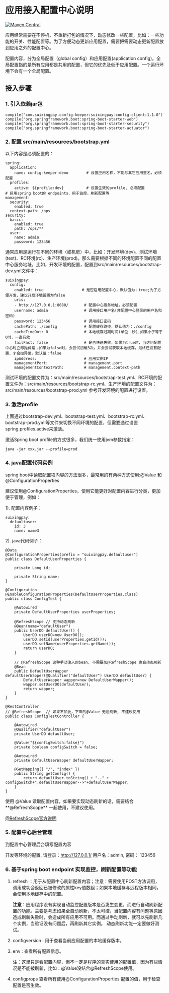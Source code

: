 # 应用接入配置中心说明

[![Maven Central](https://img.shields.io/maven-central/v/com.suixingpay.config-keeper/suixingpay-config-client.svg?style=flat-square)](https://maven-badges.herokuapp.com/maven-central/com.suixingpay.config-keeper/suixingpay-config-client/)


应用经常需要在不停机、不重新打包的情况下，动态修改一些配置，比如：一些功能的开关、性能配置等。为了方便动态更新应用配置，需要把需要动态更新配置放到应用之外的配置中心。

配置内容，分为全局配置（global config）和应用配置(application config)。全局配置指的是所有应用都是共用的配置，但它的优先及低于应用配置。一个运行环境下会有一个全局配置。

## 接入步骤

### 1. 引入依赖jar包

    compile("com.suixingpay.config-keeper:suixingpay-config-client:1.1.0")
    compile("org.springframework.boot:spring-boot-starter-web")
    compile("org.springframework.boot:spring-boot-starter-security")
    compile("org.springframework.boot:spring-boot-starter-actuator")
    
    
### 2. 配置 src/main/resources/bootstrap.yml
以下内容是必须配置的：

    spring:
      application:
        name: config-keeper-demo        # 设置应用名称，不能与其它应用重名，必须配置
      profiles:
        active: ${profile:dev}          # 设置生效的profile, 必须配置
    # 启用spring boot的 endpoints，用于监控，刷新配置等
    management:
      security:
        enabled: true
      context-path: /ops
    security:
      basic:
        enabled: true
        path: /ops/**
      user:
        name: admin
        password: 123456
            
通常应用是运行在不同的环境（或机房）中，比如：开发环境(dev)、测试环境(test)、RC环境(rc)、生产环境(prod)。那么需要根据不同的环境配置不同的配置中心服务地址，比如，开发环境的配置，配置到src/main/resources/bootstrap-dev.yml文件中：
    
    suixingpay:
      config:
        enabled: true                 # 是否启用配置中心，默认值为：true;为了方便开发，建议开发环境设置为false
        uris:
        - http://127.0.0.1:8080/       # 配置中心服务地址，必须配置
        username: admin                # 调用接口用户名(非配置中心登录的用户名和密码)
        password: 123456               # 调用接口密码
        cachePath: ./config            # 配置缓存路径，默认值为：./config
        cacheTimeOut: 0                # 本地缓存过期时间(单位：秒),如果小于等于0时，一直有效
        failFast: false                # 是否快速失败，如果为true时，当访问配置中心时立即抛异常；如果为false时，会尝试加载3次，并会尝试获取本地缓存，最终还没有配置，才会抛异常。默认值：false
        ipAddress:                     # 应用实例IP
        managementPort:                # management.port
        managementContextPath:         # management.context-path
        
测试环境的配置文件为：src/main/resources/bootstrap-test.yml、RC环境的配置文件为：src/main/resources/bootstrap-rc.yml、生产环境的配置文件为：src/main/resources/bootstrap-prod.yml 参考开发环境的配置进行设置。    
             
### 3. 激活profile
上面通过bootstrap-dev.yml、bootstrap-test.yml、bootstrap-rc.yml、bootstrap-prod.yml等文件来切换不同环境的配置，但需要通过设置spring.profiles.active来激活。

激活Spring boot profile的方式很多，我们统一使用jvm参数指定：
	
	java -jar xxx.jar --profile=prod
   
### 4. java配置代码实例

spring boot中读取配置项内容的方法很多，最常用的有两种方式使用:@Value 和 @ConfigurationProperties

建议使用@ConfigurationProperties，使用它能更好对配置内容进行分类，更加便于管理，例如：

1). 配置内容例子：

    suixingpay: 
      defaultuser: 
        id: 3
        name: name3
    
2). java代码例子：
   
    @Data
    @ConfigurationProperties(prefix = "suixingpay.defaultuser")
    public class DefaultUserProperties {
        
        private Long id;
    
        private String name;
    }
    
    @Configuration
    @EnableConfigurationProperties(DefaultUserProperties.class)
    public class ConfigTest {
    
        @Autowired
        private DefaultUserProperties userProperties;
        
        @RefreshScope // 支持动态刷新
        @Bean(name="defaultUser")
        public UserDO defaultUser() {
            UserDO userDO=new UserDO();
            userDO.setId(userProperties.getId());
            userDO.setName(userProperties.getName());
            return userDO;
        }
        
        // @RefreshScope 这种手动注入的bean, 不需要加@RefreshScope 也会动态刷新
        @Bean
        public DefaultUserWapper defaultUserWapper(@Qualifier("defaultUser") UserDO defaultUser) {
            DefaultUserWapper wapper=new DefaultUserWapper();
            wapper.setUserDO(defaultUser);
            return wapper;
        }
    }
    
    @RestController
    // @RefreshScope  // 如果不加此，下面的@Value 无法刷新, 不建议使用
    public class ConfigTestController {
    
        @Autowired
        @Qualifier("defaultUser")
        private UserDO defaultUser;
    
        @Value("${configSwitch:false}")
        private boolean configSwitch = false;
        
        @Autowired
        private DefaultUserWapper defaultUserWapper;
    
        @GetMapping({ "/", "index" })
        public String getConfig() {
            return defaultUser.toString() + "--" + configSwitch+";defaultUserWapper-->"+defaultUserWapper;
        }
    }

使用 @Value 读取配置内容，如果要实现动态刷新的话，需要结合**@RefreshScope** 一起使用，不建议使用。

[@RefreshScope官方说明](http://cloud.spring.io/spring-cloud-static/Edgware.SR2/single/spring-cloud.html#_refresh_scope)
    
### 5. 配置中心后台管理

到配置中心管理后台填写配置内容

开发等环境的配置, 请登录：http://127.0.0.1/ 用户名：admin, 密码： 123456
 

### 6. 基于spring boot endpoint 实现监控，刷新配置等功能

1. refresh ：用于从配置中心刷新配置内容；注意：需要使用POST方法调用，调用成功会返回已被修改的属性key值数组；如果本地缓存与远程版本相同，会使用本地缓存中的配置。
    
    **注意**：应用程序没有实现自动监控配置版本是否发生变更，而进行自动刷新配置的功能。主要是考虑如果全自动刷新，不太可控，当配置内容有问题等原因造成刷新失败时，会造成所有应用不可用。而通过手动刷新，就可以先刷新几个实例，当验证没有问题后，再刷新其它实例。 动态刷新功能一定要做好测试。
    
2. configversion : 用于查看当前应用配置的本地缓存版本。
3. env : 查看所有配置信息。
    
   注：这里只是看配置内容，但不一定是程序的真实使用的配置值，因为有些情况是不能被刷新，比如：@Value没结合@RefreshScope使用。
    
4. configprops 查看所有使用@ConfigurationProperties 配置的值，用于检查配置是否生效。
